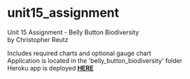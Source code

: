# unit15_assignment
Unit 15 Assignment - Belly Button Biodiversity</br>
by Christopher Reutz</br>

Includes required charts and optional gauge chart</br>
Application is located in the 'belly_button_biodiversity' folder</br>
Heroku app is deployed <a href="http://cdr731-bellybuttonbio.herokuapp.com/"><b>HERE</b></a></br>